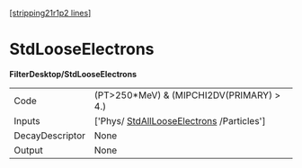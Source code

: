 [[stripping21r1p2 lines]](./stripping21r1p2-index)

# StdLooseElectrons

**FilterDesktop/StdLooseElectrons**

|                 |                                                                                       |
|-----------------|---------------------------------------------------------------------------------------|
| Code            | (PT\>250\*MeV) & (MIPCHI2DV(PRIMARY) \> 4.)                                           |
| Inputs          | ['Phys/ [StdAllLooseElectrons](./stripping21r1p2-stdalllooseelectrons) /Particles'] |
| DecayDescriptor | None                                                                                  |
| Output          | None                                                                                  |
